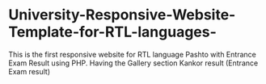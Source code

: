 # University-Responsive-Website-Template-for-RTL-languages-
This is the first responsive website for RTL language Pashto with Entrance Exam Result using PHP.
Having the Gallery section
Kankor result (Entrance Exam result)

